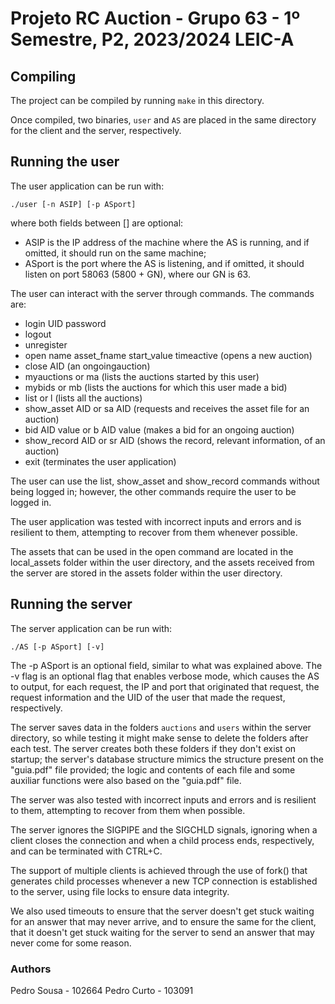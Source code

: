 # Projeto RC Auction - Grupo 63 - 1º Semestre, P2, 2023/2024 LEIC-A

## Compiling

The project can be compiled by running `make` in this directory.

Once compiled, two binaries, `user` and `AS` are placed in the same directory for
the client and the server, respectively.

## Running the user

The user application can be run with:
```
./user [-n ASIP] [-p ASport]
```
where both fields between [] are optional: 
* ASIP is the IP address of the machine where the AS is running, 
and if omitted, it should run on the same machine;
* ASport is the port where the AS is listening, and if omitted, 
it should listen on port 58063 (5800 + GN), where our GN is 63.

The user can interact with the server through commands. The commands are:

- login UID password
- logout
- unregister
- open name asset_fname start_value timeactive (opens a new auction)
- close AID (an ongoingauction)
- myauctions or ma (lists the auctions started by this user)
- mybids or mb (lists the auctions for which this user made a bid)
- list or l (lists all the auctions)
- show_asset AID or sa AID (requests and receives the asset file for an auction)
- bid AID value or b AID value (makes a bid for an ongoing auction)
- show_record AID or sr AID (shows the record, relevant information, of an auction)
- exit (terminates the user application)

The user can use the list, show_asset and show_record commands without being logged in;
however, the other commands require the user to be logged in.

The user application was tested with incorrect inputs and errors and is resilient to
them, attempting to recover from them whenever possible.

The assets that can be used in the open command are located in the local_assets folder 
within the user directory, and the assets received from the server are stored in
the assets folder within the user directory.


## Running the server

The server application can be run with:
```
./AS [-p ASport] [-v]
```
The -p ASport is an optional field, similar to what was explained above.
The -v flag is an optional flag that enables verbose mode, which causes the AS
to output, for each request, the IP and port that originated that request, the request
information and the UID of the user that made the request, respectively.

The server saves data in the folders `auctions` and `users` within the server directory, 
so while testing it might make sense to delete the folders after each test. 
The server creates both these folders if they don't exist on startup; the server's 
database structure mimics the structure present on the "guia.pdf" file provided; 
the logic and contents of each file and some auxiliar functions were also based on
the "guia.pdf" file.

The server was also tested with incorrect inputs and errors and is resilient to 
them, attempting to recover from them when possible.

The server ignores the SIGPIPE and the SIGCHLD signals, ignoring when a client
closes the connection and when a child process ends, respectively, and can be terminated
with CTRL+C.

The support of multiple clients is achieved through the use of fork() that 
generates child processes whenever a new TCP connection is established to the server,
using file locks to ensure data integrity.

We also used timeouts to ensure that the server doesn't get stuck waiting for an answer
that may never arrive, and to ensure the same for the client, that it doesn't get stuck
waiting for the server to send an answer that may never come for some reason.

### Authors
Pedro Sousa - 102664
Pedro Curto - 103091
